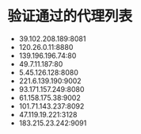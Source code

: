 # 验证通过的代理列表

 - 39.102.208.189:8081
 - 120.26.0.11:8880
 - 139.196.196.74:80
 - 49.7.11.187:80
 - 5.45.126.128:8080
 - 221.6.139.190:9002
 - 93.171.157.249:8080
 - 61.158.175.38:9002
 - 101.71.143.237:8092
 - 47.119.19.221:3128
 - 183.215.23.242:9091
